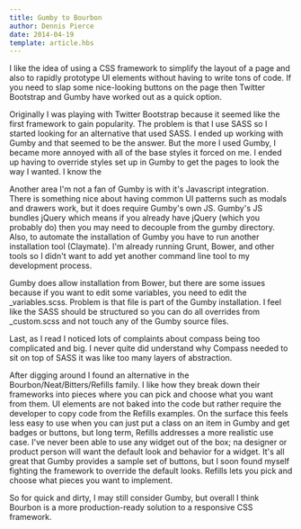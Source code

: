 ```yaml
---
title: Gumby to Bourbon 
author: Dennis Pierce 
date: 2014-04-19
template: article.hbs
---
```


I like the idea of using a CSS framework to simplify the layout of a page and also to rapidly prototype UI elements without having to write tons of code. If you need to slap some nice-looking buttons on the page then Twitter Bootstrap and Gumby have worked out as a quick option.

Originally I was playing with Twitter Bootstrap because it seemed like the first framework to gain popularity. The problem is that I use SASS so I started looking for an alternative that used SASS. I ended up working with Gumby and that seemed to be the answer. But the more I used Gumby, I became more annoyed with all of the base styles it forced on me. I ended up having to override styles set up in Gumby to get the pages to look the way I wanted. I know the 

Another area I'm not a fan of Gumby is with it's Javascript integration. There is something nice about having common UI patterns such as modals and drawers work, but it does require Gumby's own JS. Gumby's JS bundles jQuery which means if you already have jQuery (which you probably do) then you may need to decouple from the gumby directory. Also, to automate the installation of Gumby you have to run another installation tool (Claymate). I'm already running Grunt, Bower, and other
tools so I didn't want to add yet another command line tool to my development process.

Gumby does allow installation from Bower, but there are some issues because if you want to edit some variables, you need to edit the _variables.scss. Problem is that file is part of the Gumby installation. I feel like the SASS should be structured so you can do all overrides from _custom.scss and not touch any of the Gumby source files.

Last, as I read I noticed lots of complaints about compass being too complicated and big. I never quite did understand why Compass needed to sit on top of SASS it was like too many layers of abstraction. 

After digging around I found an alternative in the Bourbon/Neat/Bitters/Refills family. I like how they break down their frameworks into pieces where you can pick and choose what you want from them. UI elements are not baked into the code but rather require the developer to copy code from the Refills examples. On the surface this feels less easy to use when you can just put a class on an item in Gumby and get badges or buttons, but long term, Refills addresses a more realistic use
case. I've never been able to use any widget out of the box; na designer or product person will want the default look and behavior for a widget. It's all great that Gumby provides a sample set of buttons, but I soon found myself fighting the framework to override the default looks. Refills lets you pick and choose what pieces you want to implement. 

So for quick and dirty, I may still consider Gumby, but overall I think Bourbon is a more production-ready solution to a responsive CSS framework.
